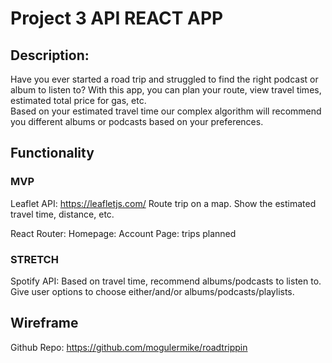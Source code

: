 # Project 3 API REACT APP

## Description: 
Have you ever started a road trip and struggled to find the right podcast or album to listen to? 
With this app, you can plan your route, view travel times, estimated total price for gas, etc.   
Based on your estimated travel time our complex algorithm will recommend you different albums or podcasts based on your preferences. 

## Functionality

### MVP
Leaflet API: https://leafletjs.com/
  Route trip on a map. 
  Show the estimated travel time, distance, etc.

React Router:
  Homepage:
  Account Page: trips planned
    

### STRETCH
Spotify API: 
  Based on travel time, recommend albums/podcasts to listen to.
  Give user options to choose either/and/or albums/podcasts/playlists. 
  
  
## Wireframe


Github Repo: https://github.com/mogulermike/roadtrippin

  


